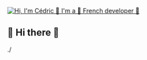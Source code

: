 
  
<a href="#"><img src="./github/Animation.gif" alt="Hi, I'm Cédric 👋 I'm a 🚀 French developer 🚀"></a>

## :memo: Hi there 👋

./
